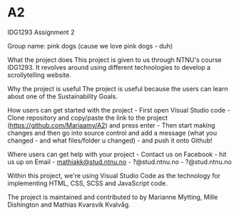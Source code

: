# A2
IDG1293 Assignment 2

Group name: pink dogs (cause we love pink dogs - duh)

What the project does
This project is given to us through NTNU's course IDG1293. It revolves around using different technologies to develop a scrollytelling website.


Why the project is useful
The project is useful because the users can learn about one of the Sustainability Goals.

How users can get started with the project
    - First open Visual Studio code
    - Clone repository and copy/paste the link to the project (https://github.com/Mariaamy/A2) and press enter
    - Then start making changes and then go into source control and add a message (what you changed - and what files/folder u changed)
    - and push it onto Github!

Where users can get help with your project
    - Contact us on Facebook
    - hit us up on Email
        - mathiakk@stud.ntnu.no
        - ?@stud.ntnu.no
        - ?@stud.ntnu.no



Within this project, we're using Visual Studio Code as the technology for implementing HTML, CSS, SCSS and JavaScript code.

The project is maintained and contributed to by Marianne Mytting, Mille Dishington and Mathias Kvarsvik Kvalvåg.
